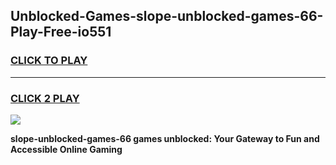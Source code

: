 
## Unblocked-Games-slope-unblocked-games-66-Play-Free-io551
<h3>
<a href="https://premium76.site?title=slope-unblocked-games-66&ref=18A1">CLICK TO PLAY</a></h3>
<hr>

<h3>
<a href="https://premium76.site?title=slope-unblocked-games-66&ref=18A1">CLICK 2 PLAY</a>
  
</h3>

<a href="https://premium76.site?title=slope-unblocked-games-66&ref=18A1"><img src="https://clearcache.store/games.png"></a>


**slope-unblocked-games-66 games unblocked: Your Gateway to Fun and Accessible Online Gaming**
